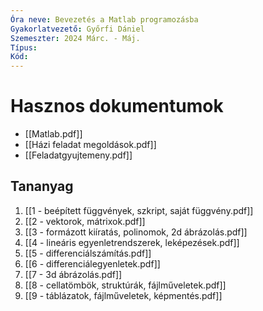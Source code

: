 ```yaml
---
Óra neve: Bevezetés a Matlab programozásba
Gyakorlatvezető: Győrfi Dániel
Szemeszter: 2024 Márc. - Máj.
Típus: 
Kód:
---
```

# Hasznos dokumentumok
- [[Matlab.pdf]]
- [[Házi feladat megoldások.pdf]]
- [[Feladatgyujtemeny.pdf]]
## Tananyag
1. [[1 - beépített függvények, szkript, saját függvény.pdf]]
2. [[2 - vektorok, mátrixok.pdf]]
3. [[3 - formázott kiíratás, polinomok, 2d ábrázolás.pdf]]
4. [[4 - lineáris egyenletrendszerek, leképezések.pdf]]
5. [[5 - differenciálszámítás.pdf]]
6. [[6 - differenciálegyenletek.pdf]]
7. [[7 - 3d ábrázolás.pdf]]
8. [[8 - cellatömbök, struktúrák, fájlműveletek.pdf]]
9. [[9 - táblázatok, fájlműveletek, képmentés.pdf]]
